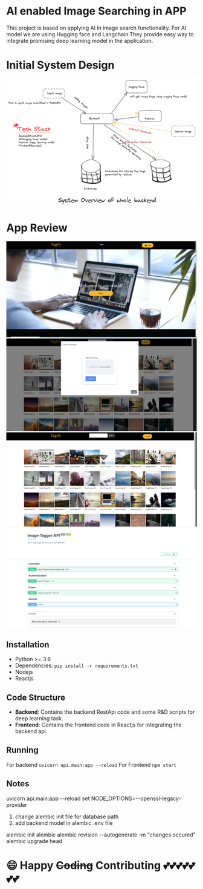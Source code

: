 # AI enabled Image Searching in APP
This project is based on applying AI in image search functionality. For AI model we are using Hugging face and Langchain.They provide easy way to integrate promising deep learning model in the application.

# Initial System Design
![Figure](https://github.com/forhadsidhu/image_tagger/blob/main/static/image_tagger_backend_system_design.png)

# App Review
![Figure](https://github.com/forhadsidhu/image_tagger/blob/main/static/tagger_frontend_1.PNG)
![Figure](https://github.com/forhadsidhu/image_tagger/blob/main/static/tagger_frontend_3.PNG)
![Figure](https://github.com/forhadsidhu/image_tagger/blob/main/static/tagger_frontnend_2.PNG)
![Figure](https://github.com/forhadsidhu/image_tagger/blob/main/static/tagger_backend_1.PNG)


## Installation

* Python >= 3.6
* Dependencies: ```pip install -r requirements.txt```
* Nodejs
* Reactjs

## Code Structure
- **Backend**: Contains the backend RestApi code and some R&D scripts for deep learning task.
- **Frontend**: Contains the frontend code in Reactjs for integrating the backend api.

## Running
For backend
```uvicorn api.main:app --reload```
For Frontend
```npm start```


## Notes
uvicorn api.main:app --reload
set NODE_OPTIONS=--openssl-legacy-provider 

1. change alembic init file for database path
2. add backend model in alembic .env file

alembic init alembic
alembic revision --autogenerate -m "changes occured"
alembic upgrade head


# :smile: Happy ~~Coding~~ Contributing :two_hearts::two_hearts::two_hearts::two_hearts::two_hearts::two_hearts::two_hearts:
